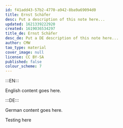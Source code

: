 ```yaml
---
id: f41add43-57b2-4770-a942-8ba9a69094d0
title: Ernst Schäfer
desc: Put a description of this note here...
updated: 1621339222920
created: 1619036534297
title_de: Ernst Schäfer
desc_de: Put a DE description of this note here...
author: CMW
tao_type: material
cover_image: null
license: CC BY-SA
published: false
colour_scheme: 7
---
```


:::EN:::

English content goes here.

:::DE:::

German content goes here.

Testing here
